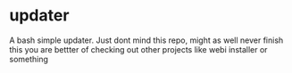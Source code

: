 # updater
A bash simple updater. Just dont mind this repo, might as well never finish this
you are bettter of checking out other projects like webi installer or something
